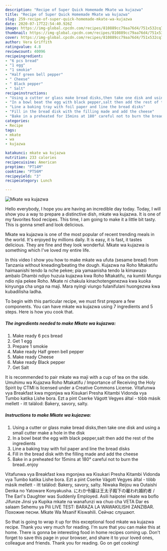 ```yaml
---
description: "Recipe of Super Quick Homemade Mkate wa kujazwa"
title: "Recipe of Super Quick Homemade Mkate wa kujazwa"
slug: 259-recipe-of-super-quick-homemade-mkate-wa-kujazwa
date: 2020-07-17T22:54:40.926Z
image: https://img-global.cpcdn.com/recipes/810889cc79aa76d4/751x532cq70/mkate-wa-kujazwa-recipe-main-photo.jpg
thumbnail: https://img-global.cpcdn.com/recipes/810889cc79aa76d4/751x532cq70/mkate-wa-kujazwa-recipe-main-photo.jpg
cover: https://img-global.cpcdn.com/recipes/810889cc79aa76d4/751x532cq70/mkate-wa-kujazwa-recipe-main-photo.jpg
author: Vera Griffith
ratingvalue: 4.8
reviewcount: 40096
recipeingredient:
- "6 pcs bread"
- "1 egg"
- "1 smokie"
- "Half green bell pepper"
- " Cheese"
- " Black pepper"
- " Salt"
recipeinstructions:
- "Using a cutter or glass make bread disks,then take one disk and using a small cutter make a hole in the disk"
- "In a bowl beat the egg with black pepper,salt then add the rest of the ingredients"
- "Line a baking tray with foil paper and line the bread disks"
- "Fill in the bread disk with the filling made and add the cheese"
- "Bake in a preheated for 15mins at 180° careful not to burn the bread..enjoy"
categories:
- Recipe
tags:
- mkate
- wa
- kujazwa

katakunci: mkate wa kujazwa 
nutrition: 233 calories
recipecuisine: American
preptime: "PT14M"
cooktime: "PT56M"
recipeyield: "3"
recipecategory: Lunch

---
```



![Mkate wa kujazwa](https://img-global.cpcdn.com/recipes/810889cc79aa76d4/751x532cq70/mkate-wa-kujazwa-recipe-main-photo.jpg)

Hello everybody, I hope you are having an incredible day today. Today, I will show you a way to prepare a distinctive dish, mkate wa kujazwa. It is one of my favorites food recipes. This time, I am going to make it a little bit tasty. This is gonna smell and look delicious.

Mkate wa kujazwa is one of the most popular of recent trending meals in the world. It's enjoyed by millions daily. It is easy, it is fast, it tastes delicious. They are fine and they look wonderful. Mkate wa kujazwa is something which I've loved my entire life.

In this video I show you how to make mkate wa ufuta (sesame bread) from Tanzania without kneading/beating the dough. Kujazwa na Roho Mtakatifu haimaanishi tendo la nche pekee; pia yamaanisha tendo la kimawazo ambalo Dhambi ndiyo huzuia kujazwa kwa Roho Mtakatifu, na kumtii Mungu ndio njia pekee Roho. Mkate ni chakula kinachotengenezwa kwa kuoka kinyunga cha unga na maji. Mara nyingi viungo fulanifulani huongezwa kwa kubadilisha ladha.


To begin with this particular recipe, we must first prepare a few components. You can have mkate wa kujazwa using 7 ingredients and 5 steps. Here is how you cook that.

<!--inarticleads1-->

##### The ingredients needed to make Mkate wa kujazwa:

1. Make ready 6 pcs bread
1. Get 1 egg
1. Prepare 1 smokie
1. Make ready Half green bell pepper
1. Make ready  Cheese
1. Make ready  Black pepper
1. Get  Salt


It is recommended to pair mkate wa maji with a cup of tea on the side. Umuhimu wa Kujazwa Roho Mtakatifu / Importance of Receiving the Holy Spirit by CTMI is licensed under a Creative Commons License. Vitafunwa vya Breakfast kwa mgonjwa wa Kisukari Presha Kitambi Vidonda vya Tumbo katika Lishe bora. Ezt a pint Cserke Vágott Vegyes által - több másik mellett - itt találod: Bakery, savory, salty. 

<!--inarticleads2-->

##### Instructions to make Mkate wa kujazwa:

1. Using a cutter or glass make bread disks,then take one disk and using a small cutter make a hole in the disk
1. In a bowl beat the egg with black pepper,salt then add the rest of the ingredients
1. Line a baking tray with foil paper and line the bread disks
1. Fill in the bread disk with the filling made and add the cheese
1. Bake in a preheated for 15mins at 180° careful not to burn the bread..enjoy


Vitafunwa vya Breakfast kwa mgonjwa wa Kisukari Presha Kitambi Vidonda vya Tumbo katika Lishe bora. Ezt a pint Cserke Vágott Vegyes által - több másik mellett - itt találod: Bakery, savory, salty. Niwaka Reijou wa Outaishi Denka no Yatoware Konyakusha. にわか令嬢は王太子殿下の雇われ婚約者 / The Earl&#39;s Daughter was Suddenly Employed. Asili haipotei mkate wa boflo Jifunze Jinsi ya Kupika mkate na wanafunzi wa chuo cha VETA Dar es salaam Sehemu ya Pili LIVE TEST: BARAZA LA WAWAKILISHI ZANZIBAR. Похожие песни. Mkate Wa Msanif Kiswahili. Сейчас слушают. 

So that is going to wrap it up for this exceptional food mkate wa kujazwa recipe. Thank you very much for reading. I'm sure that you can make this at home. There is gonna be interesting food in home recipes coming up. Don't forget to save this page in your browser, and share it to your loved ones, colleague and friends. Thank you for reading. Go on get cooking!
